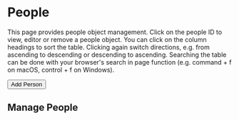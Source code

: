 
People
=======

This page provides people object management. Click on the people ID to view, editor or remove a people object. You can click on the column headings to sort the table. Clicking again switch directions, e.g. from ascending to descending or descending to ascending. Searching the table can be done with your browser's search in page function (e.g. command + f on macOS, control + f on Windows).


<div><button id="add-people">Add Person</button></div><p>

Manage People
-------------

<div><people-pager id="people-pager" pos="0" size="25"></people-pager> <people-table id="people-table"></people-table></div>

<script type="module" src="./widgets/config.js"></script>

<script type="module" src="/widgets/people.js"></script>

<script type="module">
"use strict";

let people_table = document.getElementById('people-table'),
    add_people = document.getElementById('add-people'),
    people_pager = document.getElementById('people-pager');

add_people.addEventListener('click', function () {
    window.location.href = 'person.html';
})

function updateRow(key) {
    let oReq = new XMLHttpRequest(),
        api_path = `/api/people/${key}`;
    oReq.addEventListener('load', function () {
        let src = this.responseText,
            obj = JSON.parse(src),
            cl_people_id = obj.cl_people_id;
        people_table.set_people(cl_people_id, obj);
    });
    oReq.open('GET', api_path);
    oReq.send();
}

function updatePeopleTable() {
    /* Iterate through the fetched data, generate a people-display element
       and link to form for editing people data */
    let src = this.responseText,
        keys = JSON.parse(src),
        pager = document.getElementById('people-pager'),
        params = (new URL(document.location)).searchParams, /* new URLSearchParams(document.location.search), */
        pos = new Number(params.get('pos')),
        size = new Number(params.get('size'));

    console.log("DEBUG document.location", document.location);
    console.log("DEBUG pos, size", pos, size);
    /* We need to know size first before we can set position */
    pager.setAttribute('total', keys.length);
    if (size > 0) {
        pager.setAttribute('size', size);
    } else {
        size = pager.get_size();
    }
    if (pos >= 0) {
        pager.set_position(pos, size);
    }
    keys.sort();
    console.log("DEBUG pos/size", pos, size);

    let start = 0 + pos,
        end = start + size;
    console.log("DEBUG start/end", start, end);
    /* FIXME: debugging, manually setting start end *
    start = 3; end = 5; */
    for (const key of keys.slice(start, end)) {
        updateRow(key);
    }
}

function refreshPeople() {
    let oReq = new XMLHttpRequest();
    oReq.addEventListener('load', updatePeopleTable);
    oReq.open('GET', '/api/people');
    oReq.send();
}

refreshPeople();
</script>
